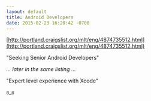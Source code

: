 ```yaml
---
layout: default
title: Android Developers
date: 2015-02-23 16:20:42 -0700
---
```


[http://portland.craigslist.org/mlt/eng/4874735512.html](http://portland.craigslist.org/mlt/eng/4874735512.html)

"Seeking Senior Android Developers"

*... later in the same listing ...*

"Expert level experience with Xcode"

ಠ_ಠ
